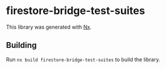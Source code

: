 # firestore-bridge-test-suites

This library was generated with [Nx](https://nx.dev).

## Building

Run `nx build firestore-bridge-test-suites` to build the library.
